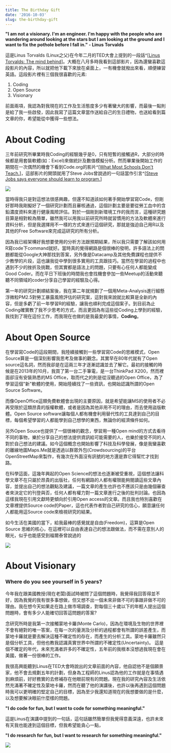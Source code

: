 ```yaml
---
title: The Birthday Gift
date: '2016-10-03'
slug: the-birthday-gift
---
```



**"I am not a visionary. I'm an engineer. I'm happy with the people who are wandering around looking at the stars but I am looking at the ground and I want to fix the pothole before I fall in." - Linus Torvalds**

這是Linus Torvalds (Linux之父)在今年二月的TED大會上提到的一段話^[[Linus Torvalds: The mind behind](https://www.ted.com/talks/linus_torvalds_the_mind_behind_linux)]。大概在八月多時我看到這部影片，因為還蠻喜歡這段影片的內容，所以就把他下載下來放在桌面上，一有機會就撥出來看，順便練習英語。這段影片裡有三個我很喜歡的元素:

1. Coding
2. Open Source
3. Visionary

前面兩項，我認為對我現在的工作及生活態度多少有著蠻大的影響，而最後一點則是給了我一些啟發，因此我寫了這篇文章當作送給自己的生日禮物，也送給看到篇文章的你，希望能從中獲得一些想法。

# About Coding
三年前研究所畢業時我Coding的經驗幾乎是0，只有短暫的接觸過R，大部分的時候都是用套裝軟體(如：Excel)來做統計及數值模擬分析。然而畢業後開始工作的期間在一次偶然的機會下看到Code.org的影片^[[What Most Schools Don't Teach.](https://www.youtube.com/watch?v=UaA1PbyS8BA)]，這部影片的開頭就用了Steve Jobs曾說過的一句話當作引言^[[Steve Jobs says everyone should learn to program.](https://www.youtube.com/watch?v=UaA1PbyS8BA)]

![](https://media-exp2.licdn.com/mpr/mpr/AAEAAQAAAAAAAASnAAAAJDhlMGZiY2YzLWY5MGYtNDg0My04NzZkLTA5ZTcxMDc0YzgyNw.jpg)

當時得我只是對這想法很感興趣，但還不知道該如何著手開始學習寫Code，但剛好那時我剛擬好了一個研究計劃而且審核通過，這個計劃主要是要從勞工血中的含鉛濃度資料來進行健康風險評估。對於一個剛到新環境工作的我而言，這種研究題目算是相對較為簡單，雖然我可以用我以前研究所時就習慣用的方法及軟體來進行資料分析，但是我選擇用不一樣的方式來進行這個研究，那就是強迫自己用R以及其他的Free Software來完成這研究的所有分析。

因為我已經架構好我想要使用的分析方法跟預期結果，所以我只需要了解該如何用R寫code下command就好。當時真的覺得網路是個很棒的發明，許多語法上的問題都能從Google大神那找到答案，另外像是Datacamp及其他免費課程也提供不少教學的片段，這也讓我從中學到很多實用的工具跟技巧。當然在學習的過程中也遇到不少的挫折及挑戰，但其實都是語法上的問題，只要有心任何人都能變成Good Coder。而在平日下班後的時間我也會找機會參加一些Meetup的活動來聽聽不同領域的coder分享自己學習的經驗及心得。

第一年的研究計劃順結案後，我在第二年就規劃了一個用Meta-Analysis進行細懸浮微粒PM2.5對勞工暴露風險評估的研究案，這對我來說就比較算是全新的內容，但是多虧了前一年學習R的經驗，讓我也順利完成這個案子。到目前為止Coding確實教了我不少思考的方式，而且更因為有這些從Coding上學到的經驗，我找到了現在這份工作，而我現在也做的是我最愛的事情，**Coding**。

# About Open Source
在學習寫Code的這段期間，我陸續接觸到一些學習寫Code的思維模式，Open Source算是一個深刻影響我思考及做事的觀念。其實早在80年代就有了Open source這名詞，然而我卻是在這兩三年才逐漸認識並去了解它。最初的接觸的時候是在2013年的10月，我買了第一台二手筆電，是一台ThinkPad X200，然而裡面卻沒有安裝熟悉的MS Office，取而代之的則是從沒聽過的Open Office，為了學習這個"新"軟體的使用，開始陸續找了一些資訊，也開始認識所謂的Open Source Software。

而像OpenOffice這類免費軟體會出現的主要原因，就是希望能讓MS的使用者不必再受限於這類昂貴的版權軟體，或者是因為其他非用不可的理由，而去使用盜版軟體。Open Source software讓每個人都有機會利用替代性的工具達到自己的目標，每個希望學習的人都能學到自己想學的東西，無論你的經濟條件如何。

另外Open Souce也提供了一個很棒的觀念，學習用一種Open mind的方式去看待不同的事物，樂於分享自己的想法提供資訊給可能需要的人，也樂於接受不同的人對於自己想法的建議。如今這個概念也開始影響了科技及科學發展，像是我蠻喜歡的離線地圖Maps.Me就是透過以群眾外包(Crowdsourcing)的平台OpenStreetMap來製作，有幾次在外面沒有訊號的地方還是靠它得幫忙才找到路。

在科學這面，這幾年興起的Open Science的想法也逐漸被受重視，這個想法讓科學文章不在只屬於昂貴的出版社，任何有網路的人都有權限能夠閱讀這些文章內容，並提出自己的想法觀點及建議，一篇文章的產生也許也不應該只是由幾個審查者來決定它的刊登與否，任何人都有權力對一篇文章進行之後的批判討論。也因為這樣我現在引用文獻時更傾向於引用Open access的文章。而且我也特別喜歡在文章裡提供Source code的Paper，這也代表作者對自己研究的信心，願意讓任何人都能用這Source code來檢視研究的結果。

如今生活在美國的當下，給我最棒的感覺就是自由(Freedom)，這算是Open Source 思維的核心，在這裡可以自由表達自己的想法跟做法，而不需在意別人的眼光，似乎也能感受到福爾泰曾說過的

![](https://i.pinimg.com/236x/f4/d3/ea/f4d3ea026927ba65ba312c158d3cdfb7--cute-quotes-best-quotes.jpg)



# About Visionary 
### Where do you see yourself in 5 years?

今年我在跟美國教授(現在老闆)面試時被問了這個問題時，我覺得我回答得並不好，因為我覺的我有很多事想做，但又想不出一個未來非做不可的事跟非做不可的理由。我在想今天如果走在路上做市場調查，對每個三十歲以下的年輕人提出這個問題時，會有多少人能確切回答這問題的答案?

念研究所時是我第一次接觸蒙地卡羅(Monte Carlo)，因為在環境及生物的世界裡不會有絕對的唯一答案，在每一次的量測及分析的過程都會有所謂的誤差產生，而蒙地卡羅就是要去解決這種不確定性的存在，而產生的分析工具。蒙地卡羅雖然只是個分析工具，但他也教我認識真實世界中所謂的不確定性(Uncertainty)。
這是個不確定的年代，未來充滿者許多的不確定性，五年前的我根本沒想過我現在會在美國，做著一份很棒的工作。

我很高興能聽到Linus在TED大會時說出的文章前面的內容，他自認他不是個願景家，他不會去規劃五年的計劃，但身為工程師的Linus認為他的工作就是在事情遇到麻煩前，好好務實的去修補存在他眼前現有的問題。現在我的研究內容及生活依然充滿著不確定性及蒙地卡羅，然而在聽了他的演講後，也許以後再遇到這個問題時我可以更明確的堅定自己的目標，因為至少我還知道現在的我想要做的是什麼，以及想要解決眼前什麼樣的問題。

**"I do code for fun, but I want to code for something meaningful."**

這是Linus在演講中提到的一句話，這句話雖然簡單但我覺得意義深遠，也許未來有天我也能達到這個目標，但我希望能貪心一點，

**"I do research for fun, but I want to research for something meaningful."**

![](https://lh3.googleusercontent.com/-UgpcTpKVozg/Vsd18EjEybI/AAAAAAAACw8/Che-Tmhgt8wsb0p51Zy7mVWYprubpIWMwCJoC/w530-h444-n/Linus%2BTorvalds%2BQuotes.png)